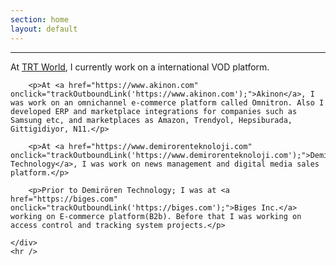```yaml
---
section: home
layout: default
---
```


<div class="hfeed">
  <hr />
  <div class="hentry post no-border">
    <div class="entry-summary">
        <p>At <a href="https://www.trtworld.com" onclick="trackOutboundLink('https://www.trtworld.com');">TRT World</a>, I currently work on a international VOD platform.</p>

        <p>At <a href="https://www.akinon.com" onclick="trackOutboundLink('https://www.akinon.com');">Akinon</a>, I was work on an omnichannel e-commerce platform called Omnitron. Also I developed ERP and marketplace integrations for companies such as Samsung etc, and marketplaces as Amazon, Trendyol, Hepsiburada, Gittigidiyor, N11.</p>

        <p>At <a href="https://www.demirorenteknoloji.com" onclick="trackOutboundLink('https://www.demirorenteknoloji.com');">Demirören Technology</a>, I was work on news management and digital media sales platform.</p>

        <p>Prior to Demirören Technology; I was at <a href="https://biges.com" onclick="trackOutboundLink('https://biges.com');">Biges Inc.</a> working on E-commerce platform(B2b). Before that I was working on access control and tracking system projects.</p>

    </div>
    <hr />
  </div>
</div>
